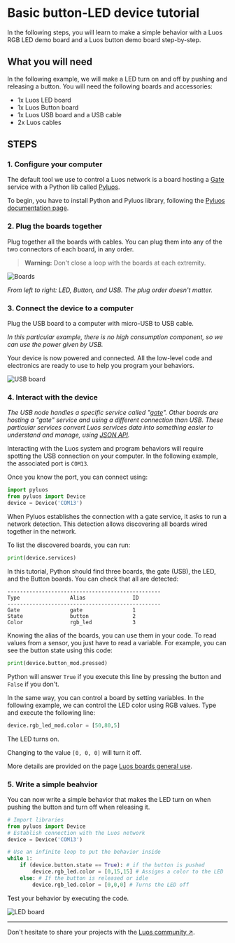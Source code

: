 # Basic button-LED device tutorial

In the following steps, you will learn to make a simple behavior with a Luos RGB LED demo board and a Luos button demo board step-by-step.

## What you will need

In the following example, we will make a LED turn on and off by pushing and releasing a button. You will need the following boards and accessories:

* 1x Luos LED board
* 1x Luos Button board
* 1x Luos USB board and a USB cable
* 2x Luos cables

## STEPS

### 1. Configure your computer

The default tool we use to control a Luos network is a board hosting a [Gate](../../tools/gate.md) service with a Python lib called [Pyluos](../../tools/pyluos.md).


To begin, you have to install Python and Pyluos library, following the [Pyluos documentation page](../../tools/pyluos.md).

### 2. Plug the boards together

Plug together all the boards with cables. You can plug them into any of the two connectors of each board, in any order.

> **Warning:** Don't close a loop with the boards at each extremity.


![Boards](../../../_assets/img/quickstart-1.png)

*From left to right: LED, Button, and USB. The plug order doesn't matter.*

### 3. Connect the device to a computer

Plug the USB board to a computer with micro-USB to USB cable.

*In this particular example, there is no high consumption component, so we can use the power given by USB.*

Your device is now powered and connected. All the low-level code and electronics are ready to use to help you program your behaviors.

![USB board](../../../_assets/img/quickstart-2.png)

### 4. Interact with the device

*The USB node handles a specific service called "[gate](../../tools/gate.md)". Other boards are hosting a "gate" service and using a different connection than USB. These particular services convert Luos services data into something easier to understand and manage, using [JSON API](../../api/api.md).*

Interacting with the Luos system and program behaviors will require spotting the USB connection on your computer. In the following example, the associated port is `COM13`.

Once you know the port, you can connect using:

```python
import pyluos
from pyluos import Device
device = Device('COM13')
```
When Pyluos establishes the connection with a gate service, it asks to run a network detection. This detection allows discovering all boards wired together in the network.

To list the discovered boards, you can run:

```python
print(device.services)
```

In this tutorial, Python should find three boards, the gate (USB), the LED, and the Button boards. You can check that all are detected:

```AsciiDoc
-------------------------------------------------
Type                Alias               ID
-------------------------------------------------
Gate                gate                1
State               button              2
Color               rgb_led             3
```

Knowing the alias of the boards, you can use them in your code.
To read values from a sensor, you just have to read a variable. For example, you can see the button state using this code:

```python
print(device.button_mod.pressed)
```

Python will answer `True` if you execute this line by pressing the button and `False` if you don't.

In the same way, you can control a board by setting variables.
In the following example, we can control the LED color using RGB values. Type and execute the following line:

```python
device.rgb_led_mod.color = [50,80,5]
```

The LED turns on.

Changing to the value `[0, 0, 0]` will turn it off.

More details are provided on the page <a href="./electronic-use.md">Luos boards general use</a>.

### 5. Write a simple beahvior

You can now write a simple behavior that makes the LED turn on when pushing the button and turn off when releasing it.

```python
# Import libraries
from pyluos import Device
# Establish connection with the Luos network
device = Device('COM13')

# Use an infinite loop to put the behavior inside
while 1:
    if (device.button.state == True): # if the button is pushed
        device.rgb_led.color = [0,15,15] # Assigns a color to the LED
    else: # If the button is released or idle
        device.rgb_led.color = [0,0,0] # Turns the LED off
```

Test your behavior by executing the code.

![LED board](../../../_assets/img/quickstart-3.png)

---

Don't hesitate to share your projects with the <a href="https://www.reddit.com/r/Luos/" target="_blank">Luos community &#8599;</a>.
